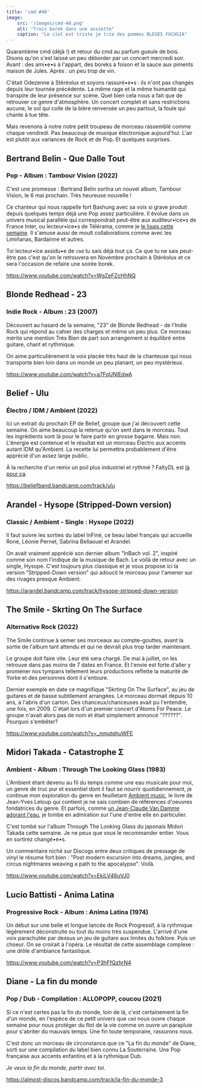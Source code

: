 ```yaml
---
title: 'cmd #40'
image:
    src: '/images/cmd-40.png'
    alt: "Trois borek dans une assiette"
    caption: "Le ciel est triste je trie des pommes BLEUES FUCHSIA"
---
```


Quarantième cmd (déjà !) et retour du cmd au parfum gueule de bois. Disons qu'on
s'est laissé un peu déborder par un concert mercredi soir. Avant : des ami•e•s à
l'appart, des boreks à foison et la sauce aux piments maison de Jules. Après :
un peu trop de vin.

C'était Odezenne à Stéréolux et soyons rassuré•e•s : ils n'ont pas changés
depuis leur tournée précédente. La même rage et la même humanité qui transpire
de leur présence sur scène. Quel bien cela nous a fait que de retrouver
ce genre d'atmosphère. Un concert complet et sans restrictions aucune, le sol
qui colle de la bière renversée un peu partout, la foule qui chante à tue tête.

Mais revenons à notre notre petit troupeau de morceau rassemblé comme chaque
vendredi. Pas beaucoup de musique électronique aujourd'hui. L'air est plutôt aux
variances de Rock et de Pop. Et quelques surprises.



## Bertrand Belin - Que Dalle Tout

### Pop - Album : Tambour Vision (2022)

C'est une promesse : Bertrand Belin sortira un nouvel album, Tambour Vision, le
6 mai prochain. Très heureuse nouvelle !

Ce chanteur qui nous rappelle fort Bashung avec sa voix si grave produit depuis
quelques temps déjà une Pop assez particulière. Il évolue dans un univers
musical parallèle qui correspondrait peut-être aux auditeur•ice•s de France
Inter, ou lecteur•ice•s de Télérama, comme je [le lisais cette
semaine](https://jack.canalplus.com/articles/lire/bertrand-belin-est-il-l-un-des-chanteurs-francais-les-plus-sous-estimes).
Il s'amuse aussi de moult collaborations comme avec les Limiñanas, Bardainne et
autres.

Toi lecteur•ice assidu•e de `cmd` tu sais déjà tout ça. Ce que tu ne sais
peut-être pas c'est qu'on le retrouvera en Novembre prochain à Stéréolux et ce
sera l'occasion de refaire une soirée borek.

https://www.youtube.com/watch?v=WgZeFZcHhNQ



## Blonde Redhead - 23

### Indie Rock - Album : 23 (2007)

Découvert au hasard de la semaine, "23" de Blonde Redhead - de l'Indie Rock qui
répond au cahier des charges et même un peu plus. Ce morceau mérite une mention
Très Bien de part son  arrangement si équilibré entre guitare, chant et
rythmique.

On aime particulièrement la voix placée très haut de la chanteuse qui nous
transporte bien loin dans un monde un peu planant, un peu mystérieux.

https://www.youtube.com/watch?v=a7FqUNlEdwA



## Belief - Ulu

### Électro / IDM / Ambient (2022)

Ici un extrait du prochain EP de Belief, groupe que j'ai découvert cette
semaine. On aime beaucoup la retenue qu'on sent dans le morceau. Tout les
ingrédients sont là pour le faire partir en grosse bagarre. Mais non. L'énergie
est contenue et le résultat est un morceau Électro aux accents autant IDM
qu'Ambient. La recette lui permettra probablement d'être apprécié d'un assez
large public.

À la recherche d'un remix un poil plus industriel et rythmé ? FaltyDL est [là
pour ça](https://beliefband.bandcamp.com/track/ulu-faltydl-remix).

https://beliefband.bandcamp.com/track/ulu



## Arandel - Hysope (Stripped-Down version)

### Classic / Ambient - Single : Hysope (2022)

Il faut suivre les sorties du label InFiné, ce beau label français qui accueille
Rone, Léonie Pernet, Sabrina Bellaouel et Arandel.

On avait vraiment apprécié son dernier album "InBach vol. 2", inspiré comme son
nom l'indique de la musique de Bach. Le voilà de retour avec un single, Hysope.
C'est toujours plus classique et je vous propose ici la version "Stripped-Down
version" qui adoucit le morceau pour l'amener sur des rivages presque Ambient.

https://arandel.bandcamp.com/track/hysope-stripped-down-version



## The Smile - Skrting On The Surface

### Alternative Rock (2022)

The Smile continue à semer ses morceaux au compte-gouttes, avant la sortie de
l'album tant attendu et qui ne devrait plus trop tarder maintenant.

Le groupe doit faire vite. Leur été sera chargé. De mai à juillet, on les
retrouve dans pas moins de 7 dates en France. Et l'envie est forte d'aller y
promener nos tympans tellement leurs productions reflette la maturité de Yorke
et des personnes dont il s'entoure.

Dernier exemple en date ce magnifique "Skrting On The Surface", au jeu de
guitares et de basse subtilement arrangées. Le morceau dormait depuis 10 ans, à
l'abris d'un carton. Des chanceux/chanceuses avait pu l'entendre, une fois, en
2009. C'était lors d'un premier concert d'Atoms For Peace. Le groupe n'avait
alors pas de nom et était simplement annoncé "??????". Pourquoi s'embêter?

https://www.youtube.com/watch?v=_nmutqhuWFE




## Midori Takada - Catastrophe Σ

### Ambient - Album : Through The Looking Glass (1983)

L'Ambient étant devenu au fil du temps comme une eau musicale pour moi, un genre
de truc pur et essentiel dont il faut se nourrir quotidiennement, je continue
mon exploration du genre en feuilletant [Ambient
music](https://www.librairiedurance.fr/livre/9782361396671-ambient-music-avant-gardes-new-age-chill-out-cinema-jean-yves-leloup/),
le livre de Jean-Yves Leloup qui contient je ne sais combien de références
d'oeuvres fondatrices du genre. Et parfois, comme [un Jean-Claude Van Damme
adorant l'eau](https://youtu.be/Ggq0c4e2hjA?t=40), je tombe en admiration sur
l'une d'entre elle en particulier.

C'est tombé sur l'album Through The Looking Glass du japonais Midori Takada
cette semaine. Je ne peux que vous le recommander entier. Vous en sortirez
changé•e•s.

Un commentaire niché sur Discogs entre deux critiques de pressage de vinyl le
résume fort bien : "Post modern excursion into dreams, jungles, and circus
nightmares weaving a path to the apocalypse". Voilà.

https://www.youtube.com/watch?v=EkiLV46uVJ0



## Lucio Battisti - Anima Latina

### Progressive Rock - Album : Anima Latina (1974)

Un début sur une belle et longue lancée de Rock Progressif, à la rythmique
légèrement déconstruite ou tout du moins très suspendue. L'arrivé d'une voix
parachutée par dessus un jeu de guitare aux limites du folklore. Puis un choeur.
On se croirait à l'opéra. Le résultat de cette assemblage complexe : une drôle
d'ambiance fantastique.

https://www.youtube.com/watch?v=P3hFfQzhrN4



## Diane - La fin du monde

### Pop / Dub - Compilation : ALLOPOPP, coucou (2021)

Si ce n'est certes pas la fin _du_ monde, loin de là, c'est certainement la fin
_d'un_ monde, en l'espèce de ce petit univers que `cmd` nous ouvre chaque
semaine pour nous protéger du flot de la vie comme on ouvre un parapluie pour
s'abriter du mauvais temps. Une fin toute temporaire, rassurons nous.

C'est donc un morceau de circonstance que ce "La fin du monde" de Diane, sorti
sur une compilation du label bien connu La Souterraine. Une Pop française aux
accents enfantins et à la rythmique Dub.

_Je veux la fin du monde, partir avec toi._

https://almost-discos.bandcamp.com/track/la-fin-du-monde-3

